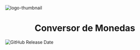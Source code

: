![logo-thumbnail](https://github.com/Franja20022/Conversor-de-Monedas/assets/108689950/ee246cee-631f-41bf-b8c7-21a20b56bad3)

<h1 align="center"> Conversor de Monedas </h1>

<img alt="GitHub Release Date" src="https://img.shields.io/github/release-date/Franja20022/decodificador">
